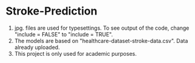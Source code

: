 # Stroke-Prediction
1. jpg. files are used for typesettings. To see output of the code, change "include = FALSE" to "include = TRUE".
2. The models are based on "healthcare-dataset-stroke-data.csv". Data already uploaded.
3. This project is only used for academic purposes.
